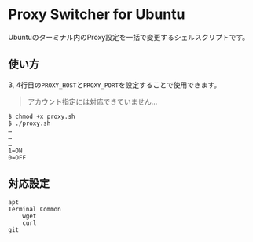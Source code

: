 # Proxy Switcher for Ubuntu
Ubuntuのターミナル内のProxy設定を一括で変更するシェルスクリプトです。

## 使い方
3, 4行目の`PROXY_HOST`と`PROXY_PORT`を設定することで使用できます。
> アカウント指定には対応できていません…

```shell
$ chmod +x proxy.sh
$ ./proxy.sh
…
…
…
1=ON
0=OFF
```

## 対応設定
```
apt
Terminal Common
	wget
	curl
git
```
